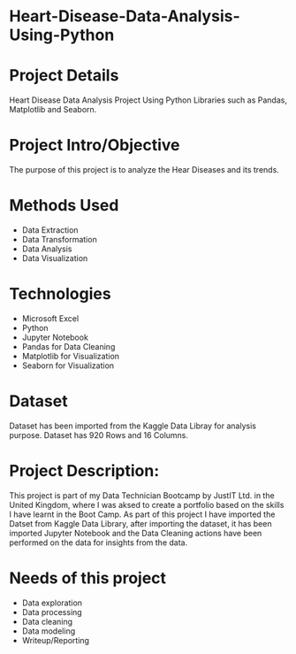 # Heart-Disease-Data-Analysis-Using-Python

# Project Details
Heart Disease Data Analysis Project Using Python Libraries such as Pandas, Matplotlib and Seaborn.

# Project Intro/Objective
The purpose of this project is to analyze the Hear Diseases and its trends.

# Methods Used
- Data Extraction
- Data Transformation
- Data Analysis
- Data Visualization

# Technologies
- Microsoft Excel 
- Python
- Jupyter Notebook
- Pandas for Data Cleaning
- Matplotlib for Visualization
- Seaborn for Visualization

# Dataset
Dataset has been imported from the Kaggle Data Libray for analysis purpose. Dataset has 920 Rows and 16 Columns.

# Project Description:
This project is part of my Data Technician Bootcamp by JustIT Ltd. in the United Kingdom, where I was aksed to create a portfolio based on the skills I have learnt in the Boot Camp. As part of this project I have imported the Datset from Kaggle Data Library, after importing the dataset, it has been imported Jupyter Notebook and the Data Cleaning actions have been performed on the data for insights from the data.

# Needs of this project
- Data exploration
- Data processing
- Data cleaning
- Data modeling
- Writeup/Reporting
